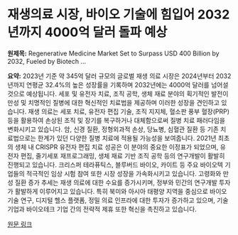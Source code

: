# 재생의료 시장, 바이오 기술에 힘입어 2032년까지 4000억 달러 돌파 예상

**원제목:** Regenerative Medicine Market Set to Surpass USD 400 Billion by 2032, Fueled by Biotech ...

**요약:** 2023년 기준 약 345억 달러 규모의 글로벌 재생 의료 시장은 2024년부터 2032년까지 연평균 32.4%의 높은 성장률을 기록하며 2032년에는 4000억 달러를 넘어설 것으로 예상됩니다. 세포 및 유전자 치료, 조직 공학, 생체 재료 분야의 획기적인 발전이 만성 및 치명적인 질병에 대한 혁신적인 치료법을 제공하며 이러한 성장을 견인하고 있습니다.  재생 의료는 세포 치료, 유전자 편집 기술, 조직 지지체, 혈소판 풍부 혈장(PRP) 등을 활용하여 손상된 조직 및 장기를 복구하거나 대체함으로써 질병 치료 패러다임을 변화시키고 있습니다.  암, 신경 질환, 정형외과적 손상, 당뇨병, 심혈관 질환 등 기존 치료법으로는 한계가 있던 다양한 질병 치료에 적용될 가능성을 보여줍니다.  2021년 최초의 생체 내 CRISPR 유전자 편집 치료 성공은 이 분야의 중요한 이정표가 되었으며, 유전자 편집, 줄기세포 재프로그래밍, 생체 재료 기반 조직 공학 등의 연구개발이 활발히 진행되고 있습니다.  크리스퍼 테라퓨틱스, 블루버드 바이오, 카이트 등 주요 바이오텍 기업들의 적극적인 임상 시험 참여 또한 시장 성장을 가속화시키고 있습니다.  고령화와 만성 질환 증가 추세는 재생 의료에 대한 수요를 증가시키며, 정부와 민간의 연구개발 투자가 활발하게 이루어지고 있습니다.  특히 북미와 아시아 태평양 지역을 중심으로 바이오 기술 연구, 디지털 헬스 플랫폼, 정밀 의료 인프라에 대한 투자가 증가하고 있으며, 기술 기업과 바이오테크 기업 간의 전략적 제휴 또한 혁신을 촉진하고 있습니다.

[원문 링크](https://www.taiwannews.com.tw/en/news/6162368)
